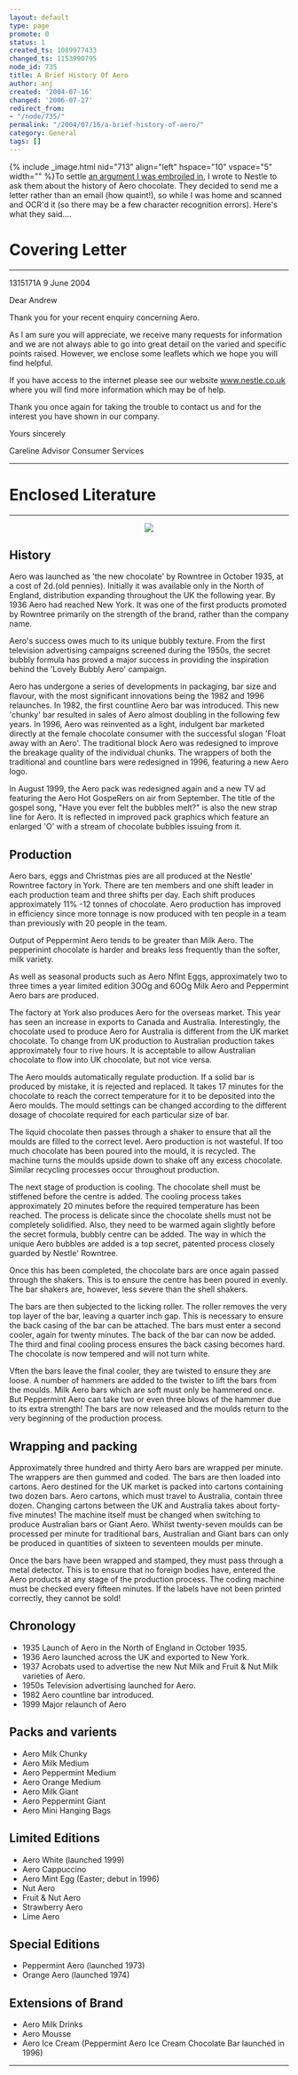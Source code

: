 ```yaml
---
layout: default
type: page
promote: 0
status: 1
created_ts: 1089977433
changed_ts: 1153990795
node_id: 735
title: A Brief History Of Aero
author: anj
created: '2004-07-16'
changed: '2006-07-27'
redirect_from:
- "/node/735/"
permalink: "/2004/07/16/a-brief-history-of-aero/"
category: General
tags: []
---
```

{% include _image.html nid="713" align="left" hspace="10" vspace="5" width="" %}To settle [an argument I was embroiled in](http://anjackson.net/node/714), I wrote to Nestle to ask them about the history of Aero chocolate.  They decided to send me a letter rather than an email (how quaint!), so while I was home and scanned and OCR'd it (so there may be a few character recognition errors).  Here's what they said....
<!--break-->

# Covering Letter

----

1315171A                     9 June 2004

Dear Andrew

Thank you for your recent enquiry concerning Aero.

As I am sure you will appreciate, we receive many requests for information and we are not always able to go into great detail on the varied and specific points raised.  However, we enclose some leaflets which we hope you will find helpful.

If you have access to the internet please see our website www.nestle.co.uk where you will find more information which may be of help.

Thank you once again for taking the trouble to contact us and for the interest you have shown in our company.

Yours sincerely

Careline Advisor
Consumer Services

----

# Enclosed Literature

----

<div align="center">
<img src="/image/images/aerobar-736.jpg" border="0"/>
</div>

## History
Aero was launched as 'the new chocolate' by Rowntree in October
1935, at a cost of 2d.(old pennies).  Initially it was available only in
the North of England, distribution expanding throughout the UK
the following year.  By 1936 Aero had reached New York.  It was one
of the first products promoted by Rowntree primarily on the
strength of the brand, rather than the company name.

Aero's success owes much to its unique bubbly texture.  From the
first television advertising campaigns screened during the 1950s, the
secret bubbly formula has proved a major success in providing the
inspiration behind the 'Lovely Bubbly Aero' campaign.

Aero has undergone a series of developments in packaging, bar size
and flavour, with the most significant innovations being the 1982
and 1996 relaunches.  In 1982, the first countline Aero bar was
introduced.  This new 'chunky' bar resulted in sales of Aero almost
doubling in the following few years.  In 1996, Aero was reinvented as
a light, indulgent bar marketed directly at the female chocolate
consumer with the successful slogan 'Float away with an Aero'.  The
traditional block Aero was redesigned to improve the breakage
quality of the individual chunks.  The wrappers of both the
traditional and countline bars were redesigned in 1996, featuring a
new Aero logo.

In August 1999, the Aero pack was redesigned again and a new TV
ad featuring the Aero Hot GospeRers on air from September.  The
title of the gospel song, "Have you ever felt the bubbles melt?" is
also the new strap line for Aero.  It is reflected in improved pack
graphics which feature an enlarged 'O' with a stream of chocolate
bubbles issuing from it.

## Production
Aero bars, eggs and Christmas pies are all produced at the Nestle'
Rowntree factory in York.  There are ten members and one shift
leader in each production team and three shifts per day.  Each shift
produces approximately 11% -12 tonnes of chocolate.  Aero
production has improved in efficiency since more tonnage is now
produced with ten people in a team than previously with 20 people
in the team.

Output of Peppermint Aero tends to be greater than Milk Aero.  The
pepperinint chocolate is harder and breaks less frequently than the
softer, milk variety.

As well as seasonal products such as Aero Nflnt Eggs, approximately
two to three times a year limited edition 3OOg and 6OOg Milk Aero
and Peppermint Aero bars are produced.

The factory at York also produces Aero for the overseas market.
This year has seen an increase in exports to Canada and Australia.
Interestingly, the chocolate used to produce Aero for Australia is
different from the UK market chocolate.  To change from UK
production to Australian production takes approximately four to
rive hours.  It is acceptable to allow Australian chocolate to flow into
UK chocolate, but not vice versa.

The Aero moulds automatically regulate production.  If a solid bar is
produced by mistake, it is rejected and replaced.  It takes 17 minutes
for the chocolate to reach the correct temperature for it to be
deposited into the Aero moulds.  The mould settings can be changed
according to the different dosage of chocolate required for each
particular size of bar.

The liquid chocolate then passes through a shaker to ensure that all
the moulds are filled to the correct level. Aero production is not
wasteful.  If too much chocolate has been poured into the mould, it is
recycled.  The machine turns the moulds upside down to shake off
any excess chocolate.  Similar recycling processes occur throughout
production.

The next stage of production is cooling.  The chocolate shell must be
stiffened before the centre is added.  The cooling process takes
approximately 20 minutes before the required temperature has been
reached.  The process is delicate since the chocolate shells must not
be completely solidified.  Also, they need to be warmed again slightly
before the secret formula, bubbly centre can be added.  The way in
which the unique Aero bubbles are added is a top secret, patented
process closely guarded by Nestle' Rowntree.

Once this has been completed, the chocolate bars are once again
passed through the shakers.  This is to ensure the centre has been
poured in evenly.  The bar shakers are, however, less severe than the
shell shakers.

The bars are then subjected to the licking roller.  The roller removes
the very top layer of the bar, leaving a quarter inch gap.  This is
necessary to ensure the back casing of the bar can be attached.  The
bars must enter a second cooler, again for twenty minutes.  The back
of the bar can now be added.  The third and final cooling process
ensures the back casing becomes hard.  The chocolate is now
tempered and will not turn white.

Vften the bars leave the final cooler, they are twisted to ensure they
are loose.  A number of hammers are added to the twister to lift the
bars from the moulds.  Milk Aero bars which are soft must only be
hammered once.  But Peppermint Aero can take two or even three
blows of the hammer due to its extra strength!  The bars are now
released and the moulds return to the very beginning of the
production process.

## Wrapping and packing

Approximately three hundred and thirty Aero bars are wrapped per
minute.  The wrappers are then gummed and coded.  The bars are
then loaded into cartons.  Aero destined for the UK market is packed
into cartons containing two dozen bars.  Aero cartons, which must
travel to Australia, contain three dozen.  Changing cartons between
the UK and Australia takes about forty-five minutes!  The machine
itself must be changed when switching to produce Australian bars
or Giant Aero.  Whilst twenty-seven moulds can be processed per
minute for traditional bars, Australian and Giant bars can only be
produced in quantities of sixteen to seventeen moulds per minute.

Once the bars have been wrapped and stamped, they must pass
through a metal detector.  This is to ensure that no foreign bodies
have, entered the Aero products at any stage of the production
process.  The coding machine must be checked every fifteen minutes.
If the labels have not been printed correctly, they cannot be sold!

## Chronology

- 1935 Launch of Aero in the North of England in October 1935.
- 1936 Aero launched across the UK and exported to New York.
- 1937 Acrobats used to advertise the new Nut Milk and Fruit & Nut Milk varieties of Aero.
- 1950s Television advertising launched for Aero.
- 1982 Aero countline bar introduced.
- 1999 Major relaunch of Aero

## Packs and varients

* Aero Milk Chunky
* Aero Milk Medium
* Aero Peppermint Medium
* Aero Orange Medium
* Aero Milk Giant
* Aero Peppermint Giant
* Aero Mini Hanging Bags

## Limited Editions

* Aero White (launched 1999)
* Aero Cappuccino
* Aero Mint Egg (Easter; debut in 1996)
* Nut Aero
* Fruit & Nut Aero
* Strawberry Aero
* Lime Aero

## Special Editions

* Peppermint Aero (launched 1973)
* Orange Aero (launched 1974)

## Extensions of Brand

* Aero Milk Drinks
* Aero Mousse
* Aero Ice Cream (Peppermint Aero Ice Cream Chocolate Bar launched in 1996)

----
